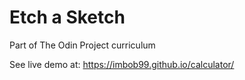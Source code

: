 # Etch a Sketch

Part of The Odin Project curriculum

See live demo at: https://imbob99.github.io/calculator/
